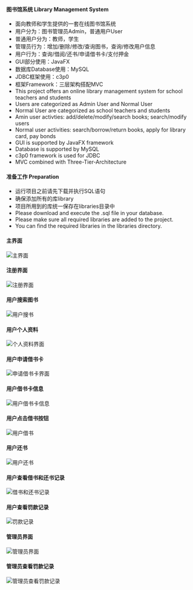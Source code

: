 #### 图书馆系统 Library Management System
- 面向教师和学生提供的一套在线图书馆系统
- 用户分为：图书管理员Admin，普通用户User
- 普通用户分为：教师，学生
- 管理员行为：增加/删除/修改/查询图书，查询/修改用户信息
- 用户行为：查询/借阅/还书/申请借书卡/支付押金
- GUI部分使用：JavaFX
- 数据库Database使用：MySQL
- JDBC框架使用：c3p0
- 框架Framework：三层架构搭配MVC
- This project offers an online library management system for school teachers and students 
- Users are categorized as Admin User and Normal User
- Normal User are categorized as school teachers and students
- Amin user activties: add/delete/modify/search books; search/modify users
- Normal user activities: search/borrow/return books, apply for library card, pay bonds
- GUI is supported by JavaFX framework
- Database is supported by MySQL
- c3p0 framework is used for JDBC
- MVC combined with Three-Tier-Architecture


#### 准备工作 Preparation
- 运行项目之前请先下载并执行SQL语句
- 确保添加所有的库library
- 项目所用到的库统一保存在libraries目录中
- Please download and execute the .sql file in your database.
- Please make sure all required libraries are added to the project.
- You can find the required libraries in the libraries directory.
#### 主界面
![主界面](/screenshot/主界面.png?raw=true)
#### 注册界面
![注册界面](/screenshot/注册界面.png?raw=true)
#### 用户搜索图书
![用户搜书](/screenshot/用户搜书.png?raw=true)
#### 用户个人资料
![个人资料界面](/screenshot/个人资料界面.png?raw=true)
#### 用户申请借书卡
![申请借书卡界面](/screenshot/申请借书卡界面.png?raw=true)
#### 用户借书卡信息
![用户借书卡信息](/screenshot/用户借书卡信息.png?raw=true)
#### 用户点击借书按钮
![用户借书](/screenshot/用户借书.png?raw=true)
#### 用户还书
![用户还书](/screenshot/用户还书.png?raw=true)
#### 用户查看借书和还书记录
![借书和还书记录](/screenshot/借书和还书记录.png?raw=true)
#### 用户查看罚款记录
![罚款记录](/screenshot/罚款记录.png?raw=true)
#### 管理员界面
![管理员界面](/screenshot/管理员界面.png?raw=true)
#### 管理员查看罚款记录
![管理员查看罚款记录](/screenshot/管理员查看罚款记录.png?raw=true)

